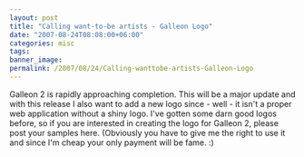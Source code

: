 ```yaml
---
layout: post
title: "Calling want-to-be artists - Galleon Logo"
date: "2007-08-24T08:08:00+06:00"
categories: misc 
tags: 
banner_image: 
permalink: /2007/08/24/Calling-wanttobe-artists-Galleon-Logo
---
```


Galleon 2 is rapidly approaching completion. This will be a major update and with this release I also want to add a new logo since - well - it isn't a proper web application without a shiny logo. I've gotten some darn good logos before, so if you are interested in creating the logo for Galleon 2, please post your samples here. (Obviously you have to give me the right to use it and since I'm cheap your only payment will be fame. :)